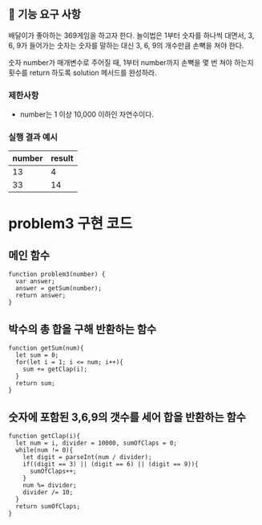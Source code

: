 ## 🚀 기능 요구 사항

배달이가 좋아하는 369게임을 하고자 한다. 놀이법은 1부터 숫자를 하나씩 대면서, 3, 6, 9가 들어가는 숫자는 숫자를 말하는 대신 3, 6, 9의 개수만큼 손뼉을 쳐야 한다.

숫자 number가 매개변수로 주어질 때, 1부터 number까지 손뼉을 몇 번 쳐야 하는지 횟수를 return 하도록 solution 메서드를 완성하라.

### 제한사항

- number는 1 이상 10,000 이하인 자연수이다.

### 실행 결과 예시

| number | result |
| ------ | ------ |
| 13     | 4      |
| 33     | 14     |

# problem3 구현 코드

## 메인 함수

```
function problem3(number) {
  var answer;
  answer = getSum(number);
  return answer;
}
```

## 박수의 총 합을 구해 반환하는 함수

```
function getSum(num){
  let sum = 0;
  for(let i = 1; i <= num; i++){
    sum += getClap(i);
  }
  return sum;
}

```

## 숫자에 포함된 3,6,9의 갯수를 세어 합을 반환하는 함수

```
function getClap(i){
  let num = i, divider = 10000, sumOfClaps = 0;
  while(num != 0){
    let digit = parseInt(num / divider);
    if((digit == 3) || (digit == 6) || (digit == 9)){
      sumOfClaps++;
    }
    num %= divider;
    divider /= 10;
  }
  return sumOfClaps;
}
```
